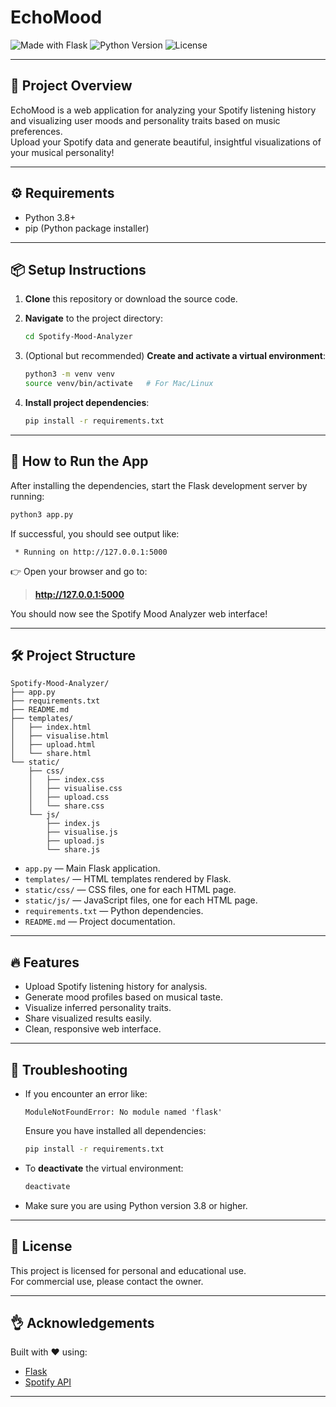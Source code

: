 # EchoMood

![Made with Flask](https://img.shields.io/badge/Made%20with-Flask-blue)
![Python Version](https://img.shields.io/badge/Python-3.8%2B-blue)
![License](https://img.shields.io/badge/License-Personal%20Use-lightgrey)

---

## 🎵 Project Overview


EchoMood is a web application for analyzing your Spotify listening history and visualizing user moods and personality traits based on music preferences.  
Upload your Spotify data and generate beautiful, insightful visualizations of your musical personality!

---

## ⚙️ Requirements

- Python 3.8+
- pip (Python package installer)

---

## 📦 Setup Instructions

1. **Clone** this repository or download the source code.

2. **Navigate** to the project directory:
   ```bash
   cd Spotify-Mood-Analyzer
   ```

3. (Optional but recommended) **Create and activate a virtual environment**:
   ```bash
   python3 -m venv venv
   source venv/bin/activate   # For Mac/Linux
   ```

4. **Install project dependencies**:
   ```bash
   pip install -r requirements.txt
   ```

---

## 🚀 How to Run the App

After installing the dependencies, start the Flask development server by running:

```bash
python3 app.py
```

If successful, you should see output like:

```
 * Running on http://127.0.0.1:5000
```

👉 Open your browser and go to:

> **http://127.0.0.1:5000**

You should now see the Spotify Mood Analyzer web interface!

---

## 🛠️ Project Structure

```
Spotify-Mood-Analyzer/
├── app.py
├── requirements.txt
├── README.md
├── templates/
│   ├── index.html
│   ├── visualise.html
│   ├── upload.html
│   └── share.html
└── static/
    ├── css/
    │   ├── index.css
    │   ├── visualise.css
    │   ├── upload.css
    │   └── share.css
    └── js/
        ├── index.js
        ├── visualise.js
        ├── upload.js
        └── share.js
```

- `app.py` — Main Flask application.
- `templates/` — HTML templates rendered by Flask.
- `static/css/` — CSS files, one for each HTML page.
- `static/js/` — JavaScript files, one for each HTML page. 
- `requirements.txt` — Python dependencies.
- `README.md` — Project documentation.

---

## 🔥 Features

- Upload Spotify listening history for analysis.
- Generate mood profiles based on musical taste.
- Visualize inferred personality traits.
- Share visualized results easily.
- Clean, responsive web interface.

---

## 🐛 Troubleshooting

- If you encounter an error like:
  ```
  ModuleNotFoundError: No module named 'flask'
  ```
  Ensure you have installed all dependencies:

  ```bash
  pip install -r requirements.txt
  ```

- To **deactivate** the virtual environment:
  ```bash
  deactivate
  ```

- Make sure you are using Python version 3.8 or higher.

---

## 📜 License

This project is licensed for personal and educational use.  
For commercial use, please contact the owner.

---

## 👌 Acknowledgements

Built with ❤️ using:
- [Flask](https://flask.palletsprojects.com/)
- [Spotify API](https://developer.spotify.com/documentation/web-api/)

---

